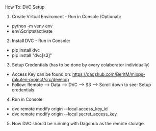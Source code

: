 How To: DVC Setup

1. Create Virtual Enviroment - Run in Console (Optional): 
- python -m venv env
- env\Scripts\activate

2. Install DVC - Run in Console: 
- pip install dvc
- pip install "dvc[s3]"

3. Setup Credentials (has to be done by every colaborator individually) 
- Access Key can be found on: https://dagshub.com/BeritM/mlops-rakuten-project/src/develop
- Follow: Remote --> Data --> DVC --> S3 --> Scroll down to see: Setup credentials

4. Run in Console:
- dvc remote modify origin --local access_key_id <your access key id>
- dvc remote modify origin --local secret_access_key <your access key>

5. Now DVC should be running with Dagshub as the remote storage. 